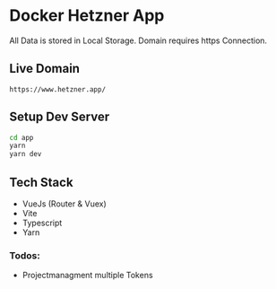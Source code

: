 # Docker Hetzner App

All Data is stored in Local Storage.
Domain requires https Connection.


## Live Domain
```
https://www.hetzner.app/
```

## Setup Dev Server
```bash
cd app
yarn
yarn dev
```

## Tech Stack
- VueJs (Router & Vuex) 
- Vite
- Typescript
- Yarn

### Todos:
- Projectmanagment multiple Tokens
